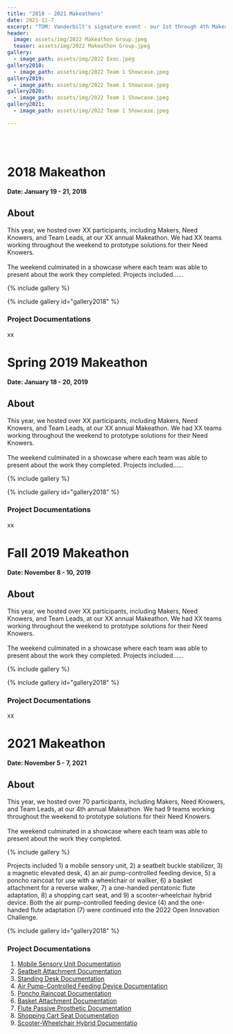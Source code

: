 ```yaml
---
title: "2018 - 2021 Makeathons"
date: 2021-11-7
excerpt: "TOM: Vanderbilt's signature event - our 1st through 4th Makeathons."
header:
  image: assets/img/2022 Makeathon Group.jpeg
  teaser: assets/img/2022 Makeathon Group.jpeg
gallery:
  - image_path: assets/img/2022 Exec.jpeg
gallery2018:
  - image_path: assets/img/2022 Team 1 Showcase.jpeg
gallery2019:
  - image_path: assets/img/2022 Team 1 Showcase.jpeg
gallery2020:
  - image_path: assets/img/2022 Team 1 Showcase.jpeg
gallery2021:
  - image_path: assets/img/2022 Team 1 Showcase.jpeg

---
```


<br><br>

# 2018 Makeathon

**Date: January 19 - 21, 2018**

## About

This year, we hosted over XX participants, including Makers, Need Knowers, and Team Leads, at our XX annual Makeathon. We had XX teams working throughout the weekend to prototype solutions for their Need Knowers.<br><br> The weekend culminated in a showcase where each team was able to present about the work they completed. Projects included......

{% include gallery %}

{% include gallery id="gallery2018" %}

### Project Documentations

xx


# Spring 2019 Makeathon

**Date: January 18 - 20, 2019**

## About

This year, we hosted over XX participants, including Makers, Need Knowers, and Team Leads, at our XX annual Makeathon. We had XX teams working throughout the weekend to prototype solutions for their Need Knowers.<br><br> The weekend culminated in a showcase where each team was able to present about the work they completed. Projects included......

{% include gallery %}

{% include gallery id="gallery2018" %}

### Project Documentations

xx


# Fall 2019 Makeathon

**Date: November 8 - 10, 2019**

## About

This year, we hosted over XX participants, including Makers, Need Knowers, and Team Leads, at our XX annual Makeathon. We had XX teams working throughout the weekend to prototype solutions for their Need Knowers.<br><br> The weekend culminated in a showcase where each team was able to present about the work they completed. Projects included......

{% include gallery %}

{% include gallery id="gallery2018" %}

### Project Documentations

xx


# 2021 Makeathon

**Date: November 5 - 7, 2021**

## About

This year, we hosted over 70 participants, including Makers, Need Knowers, and Team Leads, at our 4th annual Makeathon. We had 9 teams working throughout the weekend to prototype solutions for their Need Knowers.<br><br> The weekend culminated in a showcase where each team was able to present about the work they completed. 

{% include gallery %}

Projects included 1) a mobile sensory unit, 2) a seatbelt buckle stabilizer, 3) a magnetic elevated desk, 4) an air pump-controlled feeding device, 5) a poncho raincoat for use with a wheelchair or wallker, 6) a basket attachment for a reverse walker, 7) a one-handed pentatonic flute adaptation, 8) a shopping cart seat, and 9) a scooter-wheelchair hybrid device. Both the air pump-controlled feeding device (4) and the one-handed flute adaptation (7) were continued into the 2022 Open Innovation Challenge.

{% include gallery id="gallery2018" %}

### Project Documentations

1) [Mobile Sensory Unit Documentation](https://tomglobal.org/project?id=615c78c60a3b463bd05551a6)<br>
2) [Seatbelt Attachment Documentation](https://tomglobal.org/project?id=618009134f10776dbe4885f5)<br>
3) [Standing Desk Documentation](https://tomglobal.org/project?id=61800a644f10776dbe4885f6)<br>
4) [Air Pump-Controlled Feeding Device Documentation](https://tomglobal.org/project?id=61800b054f10776dbe4885f7)<br>
5) [Poncho Raincoat Documentation](https://tomglobal.org/project?id=61800ba74f10776dbe4885f8)<br>
6) [Basket Attachment Documentation](https://tomglobal.org/project?id=61800c214f10776dbe4885f9)<br>
7) [Flute Passive Prosthetic Documentation](https://tomglobal.org/project?id=61800a644f10776dbe4885f6)<br>
8) [Shopping Cart Seat Documentation](https://tomglobal.org/project?id=61800cbd4f10776dbe4885fa)<br>
9) [Scooter-Wheelchair Hybrid Documentatio](https://tomglobal.org/project?id=61800e0c4f10776dbe4885fb)
